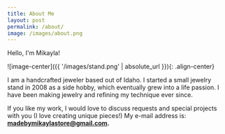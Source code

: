 ```yaml
---
title: About Me
layout: post
permalink: /about/
image: /images/about.png
---
```


Hello, I'm Mikayla!

![image-center]({{ '/images/stand.png' | absolute_url }}){: .align-center}

I am a handcrafted jeweler based out of Idaho. I started a small jewelry stand in 2008 as a side hobby, which eventually grew into a life passion. I have been making jewelry and refining my technique ever since.

If you like my work, I would love to discuss requests and special projects with you (I love creating unique pieces!) My e-mail address is: <strong><a href="mailto:madebymikaylastore@gmail.com">madebymikaylastore@gmail.com.</a></strong>

